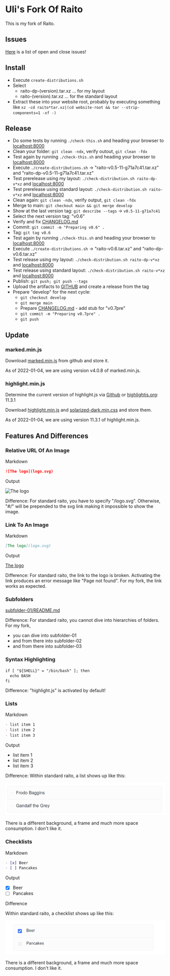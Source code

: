 Uli's Fork Of Raito
===================

This is my fork of Raito.

## Issues

[Here](issues/) is a list of open and close issues!

## Install

- Execute `create-distributions.sh`
- Select
    - raito-dp-(version).tar.xz ... for my layout
    - raito-(version).tar.xz ... for the standard layout
- Extract these into your website root, probably
  by executing something like
  `xz -cd raito*tar.xz|(cd website-root && tar --strip-components=1 -xf -)`

## Release

- Do some tests by running `./check-this.sh` and heading your browser to [localhost:8000](http://localhost:8000)
- Clean your folder: `git clean -ndx`, verify outout, `git clean -fdx`
- Test again by running `./check-this.sh` and heading your browser to [localhost:8000](http://localhost:8000)
- Execute `./create-distributions.sh` -> "raito-v0.5-11-g71a7c41.tar.xz" and "raito-dp-v0.5-11-g71a7c41.tar.xz"
- Test prerelease using my layout: `./check-distribution.sh raito-dp-v*xz` and [localhost:8000](http://localhost:8000)
- Test prerelease using standard layout: `./check-distribution.sh raito-v*xz` and [localhost:8000](http://localhost:8000)
- Clean again: `git clean -ndx`, verify output, `git clean -fdx`
- Merge to main: `git checkout main && git merge develop`
- Show at the last version tag: `git describe --tags`  -> `v0.5-11-g71a7c41`
- Select the next version tag: "v0.6"
- Verify and fix [CHANGELOG.md](CHANGELOG.md)
- Commit: `git commit -m "Preparing v0.6" .`
- Tag: `git tag v0.6`
- Test again by running `./check-this.sh` and heading your browser to [localhost:8000](http://localhost:8000)
- Execute `./create-distributions.sh` -> "raito-v0.6.tar.xz" and "raito-dp-v0.6.tar.xz"
- Test release using my layout: `./check-distribution.sh raito-dp-v*xz` and [localhost:8000](http://localhost:8000)
- Test release using standard layout: `./check-distribution.sh raito-v*xz` and [localhost:8000](http://localhost:8000)
- Publish: `git push; git push --tags`
- Upload the artifacts to [GITHUB](https://...) and create a release from the tag
- Prepare "develop" for the next cycle:
    - `git checkout develop`
    - `git merge main`
    - Prepare [CHANGELOG.md](CHANGELOG.md) - add stub for "v0.7pre"
    - `git commit -m "Preparing v0.7pre" .`
    - `git push`

## Update

### marked.min.js

Download [marked.min.js](https://raw.githubusercontent.com/markedjs/marked/master/marked.min.js) from github
and store it.

As of 2022-01-04, we are using version v4.0.8 of marked.min.js.

### highlight.min.js

Determine the current version of highlight.js via [Github](https://github.com/highlightjs/highlight.js/releases)
or [highlightjs.org](https://highlightjs.org/): 11.3.1

Download [highlight.min.js](https://cdnjs.cloudflare.com/ajax/libs/highlight.js/11.3.1/highlight.min.js)
and [solarized-dark.min.css](https://cdnjs.cloudflare.com/ajax/libs/highlight.js/11.3.1/styles/base16/solarized-dark.min.css)
and store them.

As of 2022-01-04, we are using version 11.3.1 of highlight.min.js.

## Features And Differences

### Relative URL Of An Image

Markdown

```md
![The logo](logo.svg)
```

Output

![The logo](logo.svg)

Difference: For standard raito, you have to specify "/logo.svg". Otherwise,
"#/" will be prepended to the svg link making it impossible to show the image.

### Link To An Image

Markdown

```md
[The logo](logo.svg)
````

Output

[The logo](logo.svg)

Difference: For standard raito, the link to the logo is broken. Activating the link
produces an error message like "Page not found". For my fork, the link works as expected.

### Subfolders

[subfolder-01/README.md](subfolder-01/README.md)

Difference: For standard raito, you cannot dive into hierarchies of folders.
For my fork,

- you can dive into subfolder-01
- and from there into subfolder-02
- and from there into subfolder-03

### Syntax Highlighting

```shell
if [ "${SHELL}" = "/bin/bash" ]; then
  echo BASH
fi  
```

Difference: "highlight.js" is activated by default!

### Lists

Markdown

```markdown
- list item 1
- list item 2
- list item 3
```

Output

- list item 1
- list item 2
- list item 3

Difference: Within standard raito, a list shows
up like this:

![raito list](raito-list.png)

There is a different background, a frame and much more space consumption.
I don't like it.

### Checklists

Markdown

```markdown
- [x] Beer
- [ ] Pancakes
```

Output

- [x] Beer
- [ ] Pancakes

Difference

Within standard raito, a checklist shows
up like this:

![raito checklist](raito-checklist.png)

There is a different background, a frame and much more space consumption.
I don't like it.
